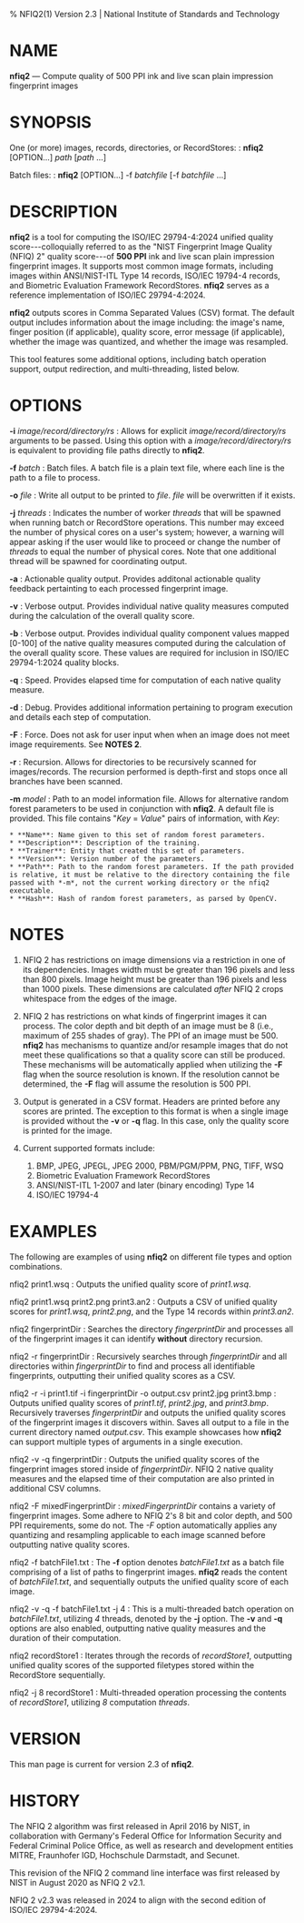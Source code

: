% NFIQ2(1) Version 2.3 | National Institute of Standards and Technology

NAME
====

**nfiq2** — Compute quality of 500 PPI ink and live scan plain impression fingerprint images

SYNOPSIS
========

One (or more) images, records, directories, or RecordStores:
: **nfiq2** [OPTION...] _path_ [_path_ ...]

Batch files:
: **nfiq2** [OPTION...] -f _batchfile_ [-f _batchfile_ ...]


DESCRIPTION
===========

**nfiq2** is a tool for computing the ISO/IEC 29794-4:2024 unified quality score---colloquially referred to as the "NIST Fingerprint Image Quality (NFIQ) 2" quality score---of **500 PPI** ink and live scan plain impression fingerprint images. It supports most common image formats, including images within ANSI/NIST-ITL Type 14 records, ISO/IEC 19794-4 records, and Biometric Evaluation Framework RecordStores. **nfiq2** serves as a reference implementation of ISO/IEC 29794-4:2024.

**nfiq2** outputs scores in Comma Separated Values (CSV) format. The default output includes information about the image including: the image's name, finger position (if applicable), quality score, error message (if applicable), whether the image was quantized, and whether the image was resampled.

This tool features some additional options, including batch operation support, output redirection, and multi-threading, listed below.

OPTIONS
=======
**-i** _image/record/directory/rs_
: Allows for explicit _image/record/directory/rs_ arguments to be passed. Using this option with a _image/record/directory/rs_ is equivalent to providing file paths directly to **nfiq2**.

**-f** _batch_
: Batch files. A batch file is a plain text file, where each line is the path to a file to process.

**-o** _file_
: Write all output to be printed to _file_. _file_ will be overwritten if it exists.

**-j** _threads_
: Indicates the number of worker _threads_ that will be spawned when running batch or RecordStore operations. This number may exceed the number of physical cores on a user's system; however, a warning will appear asking if the user would like to proceed or change the number of _threads_ to equal the number of physical cores. Note that one additional thread will be spawned for coordinating output.

**-a**
: Actionable quality output. Provides additonal actionable quality feedback pertainting to each processed fingerprint image.

**-v**
: Verbose output. Provides individual native quality measures computed during the calculation of the overall quality score.

**-b**
: Verbose output. Provides individual quality component values mapped [0-100] of the native quality measures computed during the calculation of the overall quality score. These values are required for inclusion in ISO/IEC 29794-1:2024 quality blocks.

**-q**
: Speed. Provides elapsed time for computation of each native quality measure.

**-d**
: Debug. Provides additional information pertaining to program execution and details each step of computation.

**-F**
: Force. Does not ask for user input when when an image does not meet image requirements. See **NOTES 2**.

**-r**
: Recursion. Allows for directories to be recursively scanned for images/records. The recursion performed is depth-first and stops once all branches have been scanned.

**-m** _model_
: Path to an model information file. Allows for alternative random forest parameters to be used in conjunction with **nfiq2**. A default file is provided. This file contains "_Key_ = _Value_" pairs of information, with _Key_:

	* **Name**: Name given to this set of random forest parameters.
	* **Description**: Description of the training.
	* **Trainer**: Entity that created this set of parameters.
	* **Version**: Version number of the parameters.
	* **Path**: Path to the random forest parameters. If the path provided is relative, it must be relative to the directory containing the file passed with *-m*, not the current working directory or the nfiq2 executable.
	* **Hash**: Hash of random forest parameters, as parsed by OpenCV.

NOTES
=====

1. NFIQ 2 has restrictions on image dimensions via a restriction in one of its dependencies. Images width must be greater than 196 pixels and less than 800 pixels. Image height must be greater than 196 pixels and less than 1000 pixels. These dimensions are calculated *after* NFIQ 2 crops whitespace from the edges of the image.

2. NFIQ 2 has restrictions on what kinds of fingerprint images it can process. The color depth and bit depth of an image must be 8 (i.e., maximum of 255 shades of gray). The PPI of an image must be 500. **nfiq2** has mechanisms to quantize and/or resample images that do not meet these qualifications so that a quality score can still be produced. These mechanisms will be automatically applied when utilizing the **-F** flag when the source resolution is known. If the resolution cannot be determined, the **-F** flag will assume the resolution is 500 PPI.

3. Output is generated in a CSV format. Headers are printed before any scores are printed. The exception to this format is when a single image is provided without the **-v** or **-q** flag. In this case, only the quality score is printed for the image.

4. Current supported formats include:

	1. BMP, JPEG, JPEGL, JPEG 2000, PBM/PGM/PPM, PNG, TIFF, WSQ
	3. Biometric Evaluation Framework RecordStores
	4. ANSI/NIST-ITL 1-2007 and later (binary encoding) Type 14
	5. ISO/IEC 19794-4

EXAMPLES
========

The following are examples of using **nfiq2** on different file types and option combinations.

nfiq2 print1.wsq
: Outputs the unified quality score of _print1.wsq_.

nfiq2 print1.wsq print2.png print3.an2
: Outputs a CSV of unified quality scores for _print1.wsq_, _print2.png_, and the Type 14 records within _print3.an2_.

nfiq2 fingerprintDir
: Searches the directory _fingerprintDir_ and processes all of the fingerprint images it can identify **without** directory recursion.

nfiq2 -r fingerprintDir
: Recursively searches through _fingerprintDir_ and all directories within _fingerprintDir_ to find and process all identifiable fingerprints, outputting their unified quality scores as a CSV.

nfiq2 -r -i print1.tif -i fingerprintDir -o output.csv print2.jpg print3.bmp
:  Outputs unified quality scores of _print1.tif_, _print2.jpg_, and _print3.bmp_. Recursively traverses _fingerprintDir_ and outputs the unified quality scores of the fingerprint images it discovers within. Saves all output to a file in the current directory named _output.csv_. This example showcases how **nfiq2** can support multiple types of arguments in a single execution.

nfiq2 -v -q fingerprintDir
: Outputs the unified quality scores of the fingerprint images stored inside of _fingerprintDir_. NFIQ 2 native quality measures and the elapsed time of their computation are also printed in additional CSV columns.

nfiq2 -F mixedFingerprintDir
: _mixedFingerprintDir_ contains a variety of fingerprint images. Some adhere to NFIQ 2's 8 bit and color depth, and 500 PPI requirements, some do not. The _-F_ option automatically applies any quantizing and resampling applicable to each image scanned before outputting native quality scores.

nfiq2 -f batchFile1.txt
: The **-f** option denotes _batchFile1.txt_ as a batch file comprising of a list of paths to fingerprint images. **nfiq2** reads the content of  _batchFile1.txt_,  and sequentially outputs the unified quality score of each image.

nfiq2 -v -q -f batchFile1.txt -j 4
: This is a multi-threaded batch operation on _batchFile1.txt_, utilizing _4_ threads, denoted by the **-j** option. The **-v** and **-q** options are also enabled, outputting native quality measures and the duration of their computation.

nfiq2 recordStore1
: Iterates through the records of _recordStore1_, outputting unified quality scores of the supported filetypes stored within the RecordStore sequentially.

nfiq2 -j 8 recordStore1
: Multi-threaded operation processing the contents of _recordStore1_, utilizing _8_ computation _threads_.

VERSION
=======

This man page is current for version 2.3 of **nfiq2**.

HISTORY
=======

The NFIQ 2 algorithm was first released in April 2016 by NIST, in collaboration with Germany's Federal Office for Information Security and Federal Criminal Police Office, as well as research and development entities MITRE, Fraunhofer IGD, Hochschule Darmstadt, and Secunet.

This revision of the NFIQ 2 command line interface was first released by NIST in August 2020 as NFIQ 2 v2.1.

NFIQ 2 v2.3 was released in 2024 to align with the second edition of ISO/IEC 29794-4:2024.
